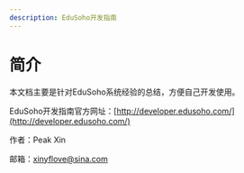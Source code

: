 ```yaml
---
description: EduSoho开发指南
---
```


# 简介

本文档主要是针对EduSoho系统经验的总结，方便自己开发使用。&#x20;

EduSoho开发指南官方网址：​[http://developer.edusoho.com/](http://developer.edusoho.com/)

作者：Peak Xin

邮箱：xinyflove@sina.com
